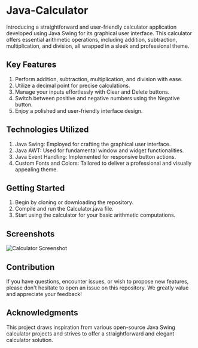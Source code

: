 # Java-Calculator
Introducing a straightforward and user-friendly calculator application developed using Java Swing for its graphical user interface. 
This calculator offers essential arithmetic operations, including addition, subtraction, multiplication, 
and division, all wrapped in a sleek and professional theme.

## Key Features

1. Perform addition, subtraction, multiplication, and division with ease.
2. Utilize a decimal point for precise calculations.
3. Manage your inputs effortlessly with Clear and Delete buttons.
4. Switch between positive and negative numbers using the Negative button.
5. Enjoy a polished and user-friendly interface design.

## Technologies Utilized

1. Java Swing: Employed for crafting the graphical user interface.
2. Java AWT: Used for fundamental window and widget functionalities.
3. Java Event Handling: Implemented for responsive button actions.
4. Custom Fonts and Colors: Tailored to deliver a professional and visually appealing theme.

## Getting Started

1. Begin by cloning or downloading the repository.
2. Compile and run the Calculator.java file.
3. Start using the calculator for your basic arithmetic computations.

## Screenshots
![Calculator Screenshot](Images/Java-Calculator)

## Contribution

If you have questions, encounter issues, or wish to propose new features, please don't hesitate 
to open an issue on this repository. We greatly value and appreciate your feedback!

## Acknowledgments

This project draws inspiration from various open-source Java Swing calculator projects and 
strives to offer a straightforward and elegant calculator solution.

